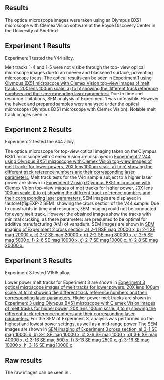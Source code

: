 ## Results 

The optical microscope images were taken using an Olympus BX51 microscope with Clemex Vision software at the Royce Discovery Center in the University of Sheffield.

## Experiment 1 Results

Experiment 1 tested the V44 alloy.

Melt tracks 1-4 and 1-5 were not visible through the top- view optical microscope images due to an uneven and blackened surface, preventing microscope focus.
The optical results can be seen in [Experiment 1 using Olympus BX51 microscope with Clemex Vision top-view images of melt tracks, 20X lens 100um scale. a) to h) showing the different track reference numbers and their corresponding laser parameters.]()
Due to time and resource limitations, SEM analysis of Experiment 1 was unfeasible. However the halved and prepared samples were analysed under the optical microscope (Olympus BX51 microscope with Clemex Vision). 
Notable melt track images seen in []().

## Experiment 2 Results

Experiment 2 tested the V44 alloy.

The optical microscope for top-view optical imaging taken on the Olympus BX51 microscope with Clemex Vision are displayed in [Experiment 2 V44 using Olympus BX51 microscope with Clemex Vision top-view images of melt tracks for lower powers, 20X lens 100um scale. a) to h) showing the different track reference numbers and their corresponding laser parameters.]()
Melt track tests for the V44 sample subject to a higher laser power are shown in [Experiment 2 using Olympus BX51 microscope with Clemex Vision top-view images of melt tracks for higher power, 20X lens 100um scale. i) to q) showing the different track reference numbers and their corresponding laser parameters.]()
SEM images are displayed in \autoref{fig:EXP-2 SEM}, showing the cross section of the V44 sample. Due to constraints in time and resources, SEM imaging could not be conducted for every melt track. However the obtained images show the tracks with minimal cracking, as these parameters are presumed to be optimal for additive manufacturing (AM) of vanadium. 
SEM images are shown in [SEM imaging of Experiment 2 cross section, a) 2-1 BSE mag 20000 x, b) 2-1 SE mag 20000 x, c) 2-2 SE mag 20000 x, d) 2-2 SE mag 80000 x, e) 2-5 SE mag 5000 x, f) 2-6 SE mag 10000 x, g) 2-7 SE mag 10000 x, h) 2-8 SE mag 20000 x. ]()


## Experiment 3 Results

Experiment 3 tested V1515 alloy.

Lower power melt tracks for Experiment 3 are shown in [Experiment 3 optical microscope images of melt tracks for lower powers, 20X lens 100um scale. a) to h) showing the different track reference numbers and their corresponding laser parameters.]()
Higher power melt tracks are shown in [Experiment 3 using Olympus BX51 microscope with Clemex Vision images of melt tracks for higher power, 20X lens 100um scale. i) to n) showing the different track reference numbers and their corresponding laser parameters.]()
For the SEM of Experiment 3, analysis was performed on the highest and lowest power settings, as well as a mid-range power. 
The SEM images are shown in [SEM imaging of Experiment 3 cross section, a) 3-1 SE mag 10000 x, b) 3-1 SE mag 10000 x, c) 3-6 SE mag 1000 x, d) 3-6 SE mag 40000 x, e) 3-16 SE mag 500 x, f) 3-16 SE mag 2500 x,  g) 3-16 SE mag 10000 x, h) 3-16 SE mag 10000 x ]()

## Raw results

The raw images can be seen in []().
